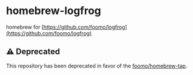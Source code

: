 # homebrew-logfrog

homebrew for [https://github.com/foomo/logfrog](https://github.com/foomo/logfrog)

## ⚠️ Deprecated
This repository has been deprecated in favor of the [foomo/homebrew-tap](https://github.com/foomo/homebrew-tap).
